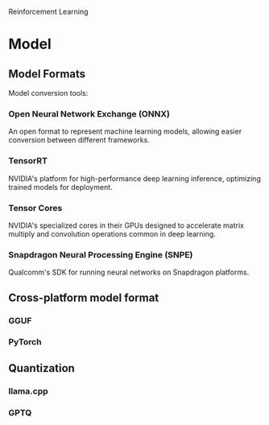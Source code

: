 Reinforcement Learning
# Model

## Model Formats

Model conversion tools:

### Open Neural Network Exchange (ONNX)

An open format to represent machine learning models, allowing easier conversion between different frameworks.

### TensorRT

NVIDIA's platform for high-performance deep learning inference, optimizing trained models for deployment.

### Tensor Cores

NVIDIA's specialized cores in their GPUs designed to accelerate matrix multiply and convolution operations common in deep learning.

### Snapdragon Neural Processing Engine (SNPE)

Qualcomm's SDK for running neural networks on Snapdragon platforms.

## Cross-platform model format

### GGUF

### PyTorch

## Quantization

### llama.cpp
### GPTQ